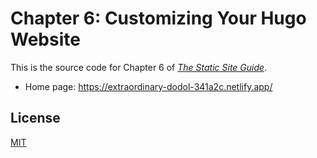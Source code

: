 # Chapter 6: Customizing Your Hugo Website

This is the source code for Chapter 6 of *[The Static Site Guide](https://www.staticguide.org/)*.

- Home page: <https://extraordinary-dodol-341a2c.netlify.app/>

## License
[MIT](LICENSE.txt)
